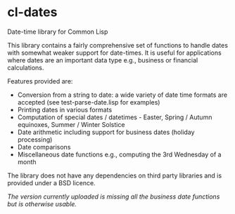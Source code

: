 # cl-dates
Date-time library for Common Lisp

This library contains a fairly comprehensive set of functions to handle dates with somewhat weaker support for date-times. It is useful for applications where dates are an important data type e.g., business or financial calculations.

Features provided are:
- Conversion from a string to date: a wide variety of date time formats are accepted (see test-parse-date.lisp for examples)
- Printing dates in various formats
- Computation of special dates / datetimes - Easter, Spring / Autumn equinoxes, Summer / Winter Solstice
- Date arithmetic including support for business dates (holiday processing)
- Date comparisons
- Miscellaneous date functions e.g., computing the 3rd Wednesday of a month

The library does not have any dependencies on third party libraries and is provided under a BSD licence.

*The version currently uploaded is missing all the business date functions but is otherwise usable.*
